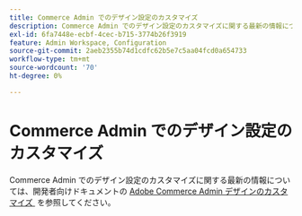 ```yaml
---
title: Commerce Admin でのデザイン設定のカスタマイズ
description: Commerce Admin でのデザイン設定のカスタマイズに関する最新の情報については、開発者向けドキュメントの [Adobe Commerce Admin Design のカスタマイズ ] （https://developer.adobe.com/commerce/php/tutorials/admin/custom-admin-design/）を参照してください。
exl-id: 6fa7448e-ecbf-4cec-b715-3774b26f3919
feature: Admin Workspace, Configuration
source-git-commit: 2aeb2355b74d1cdfc62b5e7c5aa04fcd0a654733
workflow-type: tm+mt
source-wordcount: '70'
ht-degree: 0%

---
```


# Commerce Admin でのデザイン設定のカスタマイズ

Commerce Admin でのデザイン設定のカスタマイズに関する最新の情報については、開発者向けドキュメントの [Adobe Commerce Admin デザインのカスタマイズ &#x200B;](https://developer.adobe.com/commerce/php/tutorials/admin/custom-admin-design/) を参照してください。

